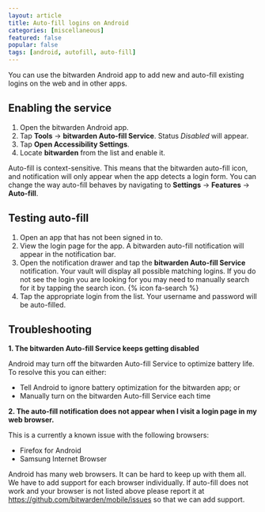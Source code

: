```yaml
---
layout: article
title: Auto-fill logins on Android
categories: [miscellaneous]
featured: false
popular: false
tags: [android, autofill, auto-fill]
---
```


You can use the bitwarden Android app to add new and auto-fill existing logins on the web and in other apps.

## Enabling the service

1. Open the bitwarden Android app.
2. Tap **Tools** &rarr; **bitwarden Auto-fill Service**. Status *Disabled* will appear.
3. Tap **Open Accessibility Settings**.
4. Locate **bitwarden** from the list and enable it.

Auto-fill is context-sensitive. This means that the bitwarden auto-fill icon, and notification will only appear when the app detects a login form. You can change the way auto-fill behaves by navigating to **Settings** &rarr; **Features** &rarr; **Auto-fill**.

## Testing auto-fill

1. Open an app that has not been signed in to.
2. View the login page for the app. A bitwarden auto-fill notification will appear in the notification bar.
3. Open the notification drawer and tap the **bitwarden Auto-fill Service** notification. Your vault will display all possible matching logins. If you do not see the login you are looking for you may need to manually search for it by tapping the search icon. {% icon fa-search %}
4. Tap the appropriate login from the list. Your username and password will be auto-filled.

## Troubleshooting

**1. The bitwarden Auto-fill Service keeps getting disabled**

Android may turn off the bitwarden Auto-fill Service to optimize battery life. To resolve this you can either:
- Tell Android to ignore battery optimization for the bitwarden app; or
- Manually turn on the bitwarden Auto-fill Service each time

**2. The auto-fill notification does not appear when I visit a login page in my web browser.**

This is a currently a known issue with the following browsers:

- Firefox for Android
- Samsung Internet Browser

Android has many web browsers. It can be hard to keep up with them all. We have to add support for each browser individually. If auto-fill does not work and your browser is not listed above please report it at <https://github.com/bitwarden/mobile/issues> so that we can add support.
